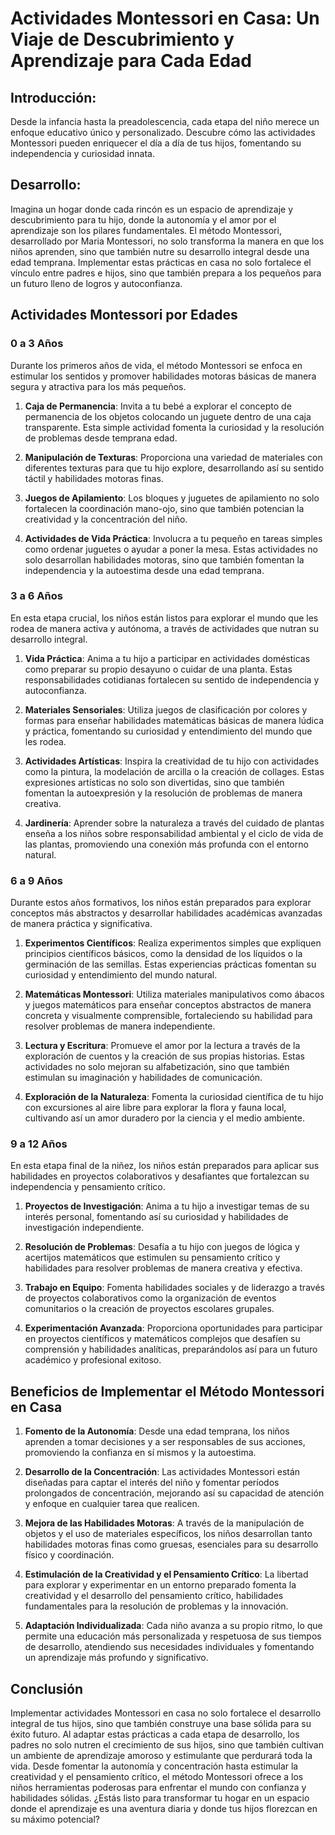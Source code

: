 # Actividades Montessori en Casa: Un Viaje de Descubrimiento y Aprendizaje para Cada Edad

## Introducción:
Desde la infancia hasta la preadolescencia, cada etapa del niño merece un enfoque educativo único y personalizado. Descubre cómo las actividades Montessori pueden enriquecer el día a día de tus hijos, fomentando su independencia y curiosidad innata.

## Desarrollo:

Imagina un hogar donde cada rincón es un espacio de aprendizaje y descubrimiento para tu hijo, donde la autonomía y el amor por el aprendizaje son los pilares fundamentales. El método Montessori, desarrollado por Maria Montessori, no solo transforma la manera en que los niños aprenden, sino que también nutre su desarrollo integral desde una edad temprana. Implementar estas prácticas en casa no solo fortalece el vínculo entre padres e hijos, sino que también prepara a los pequeños para un futuro lleno de logros y autoconfianza.

## Actividades Montessori por Edades

### 0 a 3 Años

Durante los primeros años de vida, el método Montessori se enfoca en estimular los sentidos y promover habilidades motoras básicas de manera segura y atractiva para los más pequeños.

1. **Caja de Permanencia**: Invita a tu bebé a explorar el concepto de permanencia de los objetos colocando un juguete dentro de una caja transparente. Esta simple actividad fomenta la curiosidad y la resolución de problemas desde temprana edad.

2. **Manipulación de Texturas**: Proporciona una variedad de materiales con diferentes texturas para que tu hijo explore, desarrollando así su sentido táctil y habilidades motoras finas.

3. **Juegos de Apilamiento**: Los bloques y juguetes de apilamiento no solo fortalecen la coordinación mano-ojo, sino que también potencian la creatividad y la concentración del niño.

4. **Actividades de Vida Práctica**: Involucra a tu pequeño en tareas simples como ordenar juguetes o ayudar a poner la mesa. Estas actividades no solo desarrollan habilidades motoras, sino que también fomentan la independencia y la autoestima desde una edad temprana.

### 3 a 6 Años

En esta etapa crucial, los niños están listos para explorar el mundo que les rodea de manera activa y autónoma, a través de actividades que nutran su desarrollo integral.

1. **Vida Práctica**: Anima a tu hijo a participar en actividades domésticas como preparar su propio desayuno o cuidar de una planta. Estas responsabilidades cotidianas fortalecen su sentido de independencia y autoconfianza.

2. **Materiales Sensoriales**: Utiliza juegos de clasificación por colores y formas para enseñar habilidades matemáticas básicas de manera lúdica y práctica, fomentando su curiosidad y entendimiento del mundo que les rodea.

3. **Actividades Artísticas**: Inspira la creatividad de tu hijo con actividades como la pintura, la modelación de arcilla o la creación de collages. Estas expresiones artísticas no solo son divertidas, sino que también fomentan la autoexpresión y la resolución de problemas de manera creativa.

4. **Jardinería**: Aprender sobre la naturaleza a través del cuidado de plantas enseña a los niños sobre responsabilidad ambiental y el ciclo de vida de las plantas, promoviendo una conexión más profunda con el entorno natural.

### 6 a 9 Años

Durante estos años formativos, los niños están preparados para explorar conceptos más abstractos y desarrollar habilidades académicas avanzadas de manera práctica y significativa.

1. **Experimentos Científicos**: Realiza experimentos simples que expliquen principios científicos básicos, como la densidad de los líquidos o la germinación de las semillas. Estas experiencias prácticas fomentan su curiosidad y entendimiento del mundo natural.

2. **Matemáticas Montessori**: Utiliza materiales manipulativos como ábacos y juegos matemáticos para enseñar conceptos abstractos de manera concreta y visualmente comprensible, fortaleciendo su habilidad para resolver problemas de manera independiente.

3. **Lectura y Escritura**: Promueve el amor por la lectura a través de la exploración de cuentos y la creación de sus propias historias. Estas actividades no solo mejoran su alfabetización, sino que también estimulan su imaginación y habilidades de comunicación.

4. **Exploración de la Naturaleza**: Fomenta la curiosidad científica de tu hijo con excursiones al aire libre para explorar la flora y fauna local, cultivando así un amor duradero por la ciencia y el medio ambiente.

### 9 a 12 Años

En esta etapa final de la niñez, los niños están preparados para aplicar sus habilidades en proyectos colaborativos y desafiantes que fortalezcan su independencia y pensamiento crítico.

1. **Proyectos de Investigación**: Anima a tu hijo a investigar temas de su interés personal, fomentando así su curiosidad y habilidades de investigación independiente.

2. **Resolución de Problemas**: Desafía a tu hijo con juegos de lógica y acertijos matemáticos que estimulen su pensamiento crítico y habilidades para resolver problemas de manera creativa y efectiva.

3. **Trabajo en Equipo**: Fomenta habilidades sociales y de liderazgo a través de proyectos colaborativos como la organización de eventos comunitarios o la creación de proyectos escolares grupales.

4. **Experimentación Avanzada**: Proporciona oportunidades para participar en proyectos científicos y matemáticos complejos que desafíen su comprensión y habilidades analíticas, preparándolos así para un futuro académico y profesional exitoso.

## Beneficios de Implementar el Método Montessori en Casa

1. **Fomento de la Autonomía**: Desde una edad temprana, los niños aprenden a tomar decisiones y a ser responsables de sus acciones, promoviendo la confianza en sí mismos y la autoestima.

2. **Desarrollo de la Concentración**: Las actividades Montessori están diseñadas para captar el interés del niño y fomentar períodos prolongados de concentración, mejorando así su capacidad de atención y enfoque en cualquier tarea que realicen.

3. **Mejora de las Habilidades Motoras**: A través de la manipulación de objetos y el uso de materiales específicos, los niños desarrollan tanto habilidades motoras finas como gruesas, esenciales para su desarrollo físico y coordinación.

4. **Estimulación de la Creatividad y el Pensamiento Crítico**: La libertad para explorar y experimentar en un entorno preparado fomenta la creatividad y el desarrollo del pensamiento crítico, habilidades fundamentales para la resolución de problemas y la innovación.

5. **Adaptación Individualizada**: Cada niño avanza a su propio ritmo, lo que permite una educación más personalizada y respetuosa de sus tiempos de desarrollo, atendiendo sus necesidades individuales y fomentando un aprendizaje más profundo y significativo.

## Conclusión

Implementar actividades Montessori en casa no solo fortalece el desarrollo integral de tus hijos, sino que también construye una base sólida para su éxito futuro. Al adaptar estas prácticas a cada etapa de desarrollo, los padres no solo nutren el crecimiento de sus hijos, sino que también cultivan un ambiente de aprendizaje amoroso y estimulante que perdurará toda la vida. Desde fomentar la autonomía y concentración hasta estimular la creatividad y el pensamiento crítico, el método Montessori ofrece a los niños herramientas poderosas para enfrentar el mundo con confianza y habilidades sólidas. ¿Estás listo para transformar tu hogar en un espacio donde el aprendizaje es una aventura diaria y donde tus hijos florezcan en su máximo potencial?
